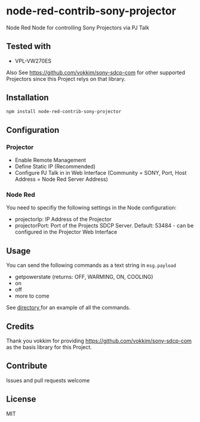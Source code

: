 # node-red-contrib-sony-projector
Node Red Node for controlling Sony Projectors via PJ Talk

## Tested with

* VPL-VW270ES

Also See <a href="sony-sdcp-com">https://github.com/vokkim/sony-sdcp-com</a> for other supported Projectors since this Project relys on that library.


## Installation

```bash
npm install node-red-contrib-sony-projector
```

## Configuration


### Projector
- Enable Remote Management
- Define Static IP (Recommended)
- Configure PJ Talk in in Web Interface (Community = SONY, Port, Host Address = Node Red Server Address)

### Node Red
You need to specifiy the following settings in the Node configuration:
- projectorIp: IP Address of the Projector
- projectorPort: Port of the Projects SDCP Server. Default: 53484 - can be configured in the Projector Web Interface


## Usage

You can send the following commands as a text string in <code>msg.payload</code>

* getpowerstate (returns: OFF, WARMING, ON, COOLING)
* on
* off
* more to come

See <a href="examples/">directory </a>for an example of all the commands.

## Credits
Thank you vokkim for providing <a href="sony-sdcp-com">https://github.com/vokkim/sony-sdcp-com</a> as the basis library for this Project.

## Contribute
Issues and pull requests welcome

## License
MIT